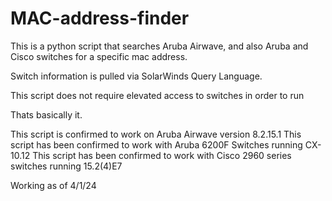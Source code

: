 # MAC-address-finder

This is a python script that searches Aruba Airwave, and also Aruba and Cisco switches for a specific mac address.

Switch information is pulled via SolarWinds Query Language.

This script does not require elevated access to switches in order to run

Thats basically it.


This script is confirmed to work on Aruba Airwave version 8.2.15.1
This script has been confirmed to work with Aruba 6200F Switches running CX-10.12
This script has been confirmed to work with Cisco 2960 series switches running 15.2(4)E7

Working as of 4/1/24
